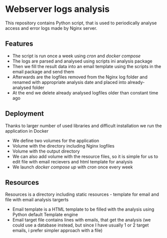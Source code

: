# Webserver logs analysis
This repository contains Python script, that is used to periodically analyse access and error logs made by Nginx server.

## Features
- The script is run once a week using *cron* and *docker compose*
- The logs are parsed and analysed using scripts ini analysis package
- Then we fill the result data into an email template using the scripts in the email package and send them
- Afterwards are the logfiles removed from the Nginx log folder and renamed with appropriate analysis date and placed into already-analysed folder
- At the end we delete already analysed logfiles older than constant time ago

## Deployment
Thanks to larger number of used libraries and difficult installation we run the application in Docker

- We define two volumes for the application
- Volume with the directory including Nginx logfiles 
- Volume with the output directory
- We can also add volume with the resource files, so it is simple for us to edit file with email recievers and html template for analysis
- We launch *docker compose up*  with *cron* once every week  

## Resources 
Resources is a directory including static resources - template for email and file with email analysis targerts

- Email template is a HTML template to be filled with the analysis using Python default Template engine
- Email target file contains lines with emails, that get the analysis (we could use a database instead, but since I have usually 1 or 2 target emails, i prefer simpler approach with a file)


